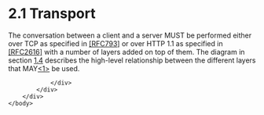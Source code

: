 <html dir="LTR" xmlns:mshelp="http://msdn.microsoft.com/mshelp" xmlns:ddue="http://ddue.schemas.microsoft.com/authoring/2003/5" xmlns:xlink="http://www.w3.org/1999/xlink" xmlns:tool="http://www.microsoft.com/tooltip">
    <head>
        <meta http-equiv="Content-Type" content="text/html; CHARSET=utf-8"></meta>
        <meta name="save" content="history"></meta>
        <title>2.1 Transport</title>
        <xml>
            <mshelp:toctitle title="2.1 Transport"></mshelp:toctitle>
            <mshelp:rltitle title="[MS-SSAS8]: Transport"></mshelp:rltitle>
            <mshelp:keyword index="A" term="6aec7aaa-3b1e-45a3-a876-b50f3116c0af"></mshelp:keyword>
            <mshelp:attr name="DCSext.ContentType" value="open specification"></mshelp:attr>
            <mshelp:attr name="AssetID" value="6aec7aaa-3b1e-45a3-a876-b50f3116c0af"></mshelp:attr>
            <mshelp:attr name="TopicType" value="kbRef"></mshelp:attr>
            <mshelp:attr name="DCSext.Title" value="[MS-SSAS8]: Transport" />
        </xml>
    </head>
    <body>
        <div id="header">
            <h1 class="heading">2.1 Transport</h1>
        </div>
        <div id="mainSection">
            <div id="mainBody">
                <div id="allHistory" class="saveHistory"></div>
                <div id="sectionSection0" class="section" name="collapseableSection">
                    

<p>The conversation between a client and a server MUST be
performed either over TCP as specified in <a href="https://go.microsoft.com/fwlink/?LinkId=150872">[RFC793]</a> or over HTTP
1.1 as specified in <a href="https://go.microsoft.com/fwlink/?LinkId=90372">[RFC2616]</a>
with a number of layers added on top of them. The diagram in section <a href="9cf00775-c506-4e3f-9493-140d98f52d85.htm">1.4</a> describes the
high-level relationship between the different layers that MAY<a id="Appendix_A_Target_1"></a><a href="05c9e5c4-4566-418c-a56e-69fca8d73f4b.htm#Appendix_A_1" aria-label="Product behavior note 1">&lt;1&gt;</a> be used.</p>


                </div>
            </div>
        </div>
    </body>
</html>